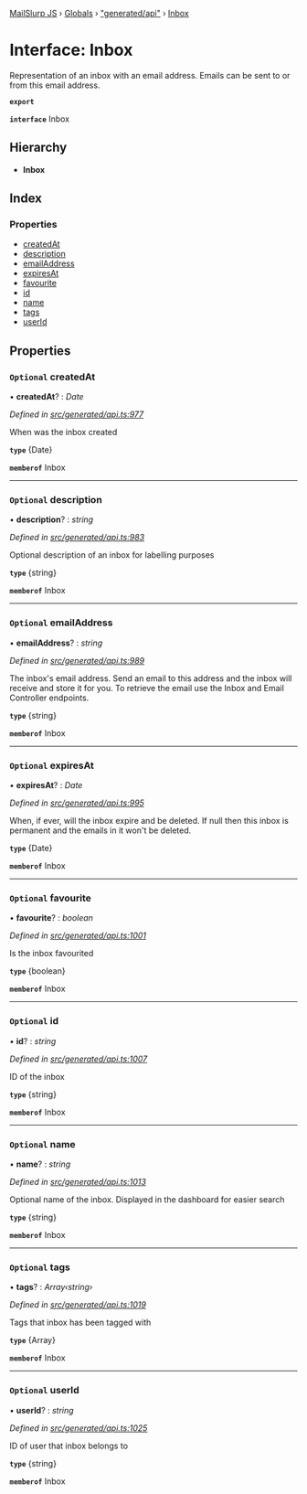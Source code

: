 [MailSlurp JS](../README.md) › [Globals](../globals.md) › ["generated/api"](../modules/_generated_api_.md) › [Inbox](_generated_api_.inbox.md)

# Interface: Inbox

Representation of an inbox with an email address. Emails can be sent to or from this email address.

**`export`** 

**`interface`** Inbox

## Hierarchy

* **Inbox**

## Index

### Properties

* [createdAt](_generated_api_.inbox.md#optional-createdat)
* [description](_generated_api_.inbox.md#optional-description)
* [emailAddress](_generated_api_.inbox.md#optional-emailaddress)
* [expiresAt](_generated_api_.inbox.md#optional-expiresat)
* [favourite](_generated_api_.inbox.md#optional-favourite)
* [id](_generated_api_.inbox.md#optional-id)
* [name](_generated_api_.inbox.md#optional-name)
* [tags](_generated_api_.inbox.md#optional-tags)
* [userId](_generated_api_.inbox.md#optional-userid)

## Properties

### `Optional` createdAt

• **createdAt**? : *Date*

*Defined in [src/generated/api.ts:977](https://github.com/mailslurp/mailslurp-client-ts-js/blob/7518dcd/src/generated/api.ts#L977)*

When was the inbox created

**`type`** {Date}

**`memberof`** Inbox

___

### `Optional` description

• **description**? : *string*

*Defined in [src/generated/api.ts:983](https://github.com/mailslurp/mailslurp-client-ts-js/blob/7518dcd/src/generated/api.ts#L983)*

Optional description of an inbox for labelling purposes

**`type`** {string}

**`memberof`** Inbox

___

### `Optional` emailAddress

• **emailAddress**? : *string*

*Defined in [src/generated/api.ts:989](https://github.com/mailslurp/mailslurp-client-ts-js/blob/7518dcd/src/generated/api.ts#L989)*

The inbox's email address. Send an email to this address and the inbox will receive and store it for you. To retrieve the email use the Inbox and Email Controller endpoints.

**`type`** {string}

**`memberof`** Inbox

___

### `Optional` expiresAt

• **expiresAt**? : *Date*

*Defined in [src/generated/api.ts:995](https://github.com/mailslurp/mailslurp-client-ts-js/blob/7518dcd/src/generated/api.ts#L995)*

When, if ever, will the inbox expire and be deleted. If null then this inbox is permanent and the emails in it won't be deleted.

**`type`** {Date}

**`memberof`** Inbox

___

### `Optional` favourite

• **favourite**? : *boolean*

*Defined in [src/generated/api.ts:1001](https://github.com/mailslurp/mailslurp-client-ts-js/blob/7518dcd/src/generated/api.ts#L1001)*

Is the inbox favourited

**`type`** {boolean}

**`memberof`** Inbox

___

### `Optional` id

• **id**? : *string*

*Defined in [src/generated/api.ts:1007](https://github.com/mailslurp/mailslurp-client-ts-js/blob/7518dcd/src/generated/api.ts#L1007)*

ID of the inbox

**`type`** {string}

**`memberof`** Inbox

___

### `Optional` name

• **name**? : *string*

*Defined in [src/generated/api.ts:1013](https://github.com/mailslurp/mailslurp-client-ts-js/blob/7518dcd/src/generated/api.ts#L1013)*

Optional name of the inbox. Displayed in the dashboard for easier search

**`type`** {string}

**`memberof`** Inbox

___

### `Optional` tags

• **tags**? : *Array‹string›*

*Defined in [src/generated/api.ts:1019](https://github.com/mailslurp/mailslurp-client-ts-js/blob/7518dcd/src/generated/api.ts#L1019)*

Tags that inbox has been tagged with

**`type`** {Array<string>}

**`memberof`** Inbox

___

### `Optional` userId

• **userId**? : *string*

*Defined in [src/generated/api.ts:1025](https://github.com/mailslurp/mailslurp-client-ts-js/blob/7518dcd/src/generated/api.ts#L1025)*

ID of user that inbox belongs to

**`type`** {string}

**`memberof`** Inbox
